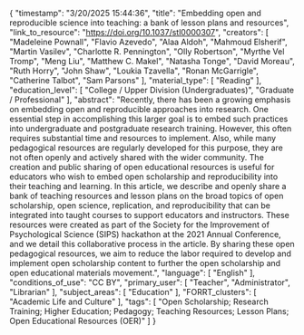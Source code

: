 {
    "timestamp": "3/20/2025 15:44:36",
    "title": "Embedding open and reproducible science into teaching: a bank of lesson plans and resources",
    "link_to_resource": "https://doi.org/10.1037/stl0000307",
    "creators": [
        "Madeleine Pownall",
        "Flavio Azevedo",
        "Alaa Aldoh",
        "Mahmoud Elsherif",
        "Martin Vasilev",
        "Charlotte R. Pennington",
        "Olly Robertson",
        "Myrthe Vel Tromp",
        "Meng Liu",
        "Matthew C. Makel",
        "Natasha Tonge",
        "David Moreau",
        "Ruth Horry",
        "John Shaw",
        "Loukia Tzavella",
        "Ronan McGarrigle",
        "Catherine Talbot",
        "Sam Parsons"
    ],
    "material_type": [
        "Reading"
    ],
    "education_level": [
        "College / Upper Division (Undergraduates)",
        "Graduate / Professional"
    ],
    "abstract": "Recently, there has been a growing emphasis on embedding open and reproducible approaches into research. One essential step in accomplishing this larger goal is to embed such practices into undergraduate and postgraduate research training. However, this often requires substantial time and resources to implement. Also, while many pedagogical resources are regularly developed for this purpose, they are not often openly and actively shared with the wider community. The creation and public sharing of open educational resources is useful for educators who wish to embed open scholarship and reproducibility into their teaching and learning. In this article, we describe and openly share a bank of teaching resources and lesson plans on the broad topics of open scholarship, open science, replication, and reproducibility that can be integrated into taught courses to support educators and instructors. These resources were created as part of the Society for the Improvement of Psychological Science (SIPS) hackathon at the 2021 Annual Conference, and we detail this collaborative process in the article. By sharing these open pedagogical resources, we aim to reduce the labor required to develop and implement open scholarship content to further the open scholarship and open educational materials movement.",
    "language": [
        "English"
    ],
    "conditions_of_use": "CC BY",
    "primary_user": [
        "Teacher",
        "Administrator",
        "Librarian"
    ],
    "subject_areas": [
        "Education"
    ],
    "FORRT_clusters": [
        "Academic Life and Culture"
    ],
    "tags": [
        "Open Scholarship; Research Training; Higher Education; Pedagogy; Teaching Resources; Lesson Plans; Open Educational Resources (OER)"
    ]
}